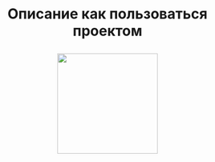 <h1 align="center">Описание как пользоваться проектом
  <br>
  <p align="center">
 <img width="200px" src="D:\image\alignment"/>
</p>

